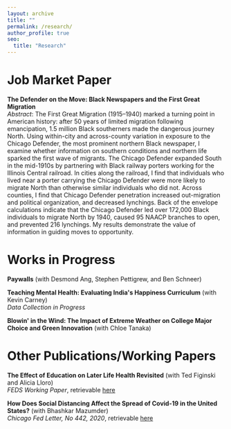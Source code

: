 ```yaml
---
layout: archive
title: ""
permalink: /research/
author_profile: true
seo:
  title: "Research"
---
```


# Job Market Paper
**The Defender on the Move: Black Newspapers and the First Great Migration**  
*Abstract*: The First Great Migration (1915–1940) marked a turning point in American history: after 50 years of limited migration following emancipation, 1.5 million Black southerners made the dangerous journey North. Using within-city and across-county variation in exposure to the Chicago Defender, the most prominent northern Black newspaper, I examine whether information on southern conditions and northern life sparked the first wave of migrants. The Chicago Defender expanded South in the mid-1910s by partnering with Black railway porters working for the Illinois Central railroad. In cities along the railroad, I find that individuals who lived near a porter carrying the Chicago Defender were more likely to migrate North than otherwise similar individuals who did not. Across counties, I find that Chicago Defender penetration increased out-migration and political organization, and decreased lynchings. Back of the envelope calculations indicate that the Chicago Defender led over 172,000 Black individuals to migrate North by 1940, caused 95 NAACP branches to open, and prevented 216 lynchings. My results demonstrate the value of information in guiding moves to opportunity.

# Works in Progress
**Paywalls** (with Desmond Ang, Stephen Pettigrew, and Ben Schneer)

**Teaching Mental Health: Evaluating India's Happiness Curriculum** (with Kevin Carney)  
*Data Collection in Progress*

**Blowin' in the Wind: The Impact of Extreme Weather on College Major Choice and Green Innovation** (with Chloe Tanaka)

# Other Publications/Working Papers
**The Effect of Education on Later Life Health Revisited** (with Ted Figinski and Alicia Lloro)  
*FEDS Working Paper*, retrievable <a href="https://www.federalreserve.gov/econres/feds/revisiting-the-effect-of-education-on-later-life-health.htm">here</a>

**How Does Social Distancing Affect the Spread of Covid-19 in the United States?** (with Bhashkar Mazumder)  
*Chicago Fed Letter, No 442, 2020*, retrievable <a href="https://www.chicagofed.org/publications/chicago-fed-letter/2020/442">here</a>